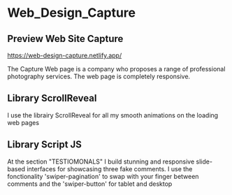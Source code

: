 # Web_Design_Capture

## Preview Web Site Capture
https://web-design-capture.netlify.app/

The Capture Web page is a company who proposes a range of professional photography services.
The web page is completely responsive.

## Library ScrollReveal

I use the librairy ScrollReveal for all my smooth animations on the loading web pages

## Library Script JS
At the section "TESTIOMONALS" I build stunning and responsive slide-based interfaces for showcasing three fake comments.
I use the fonctionality 'swiper-pagination' to swap with your finger between comments and the 'swiper-button' for tablet and desktop 


